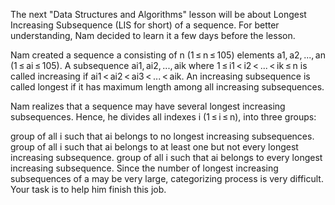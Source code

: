 The next "Data Structures and Algorithms" lesson will be about Longest Increasing Subsequence (LIS for short) of a sequence. For better understanding, Nam decided to learn it a few days before the lesson.

Nam created a sequence a consisting of n (1 ≤ n ≤ 105) elements a1, a2, ..., an (1 ≤ ai ≤ 105). A subsequence ai1, ai2, ..., aik where 1 ≤ i1 < i2 < ... < ik ≤ n is called increasing if ai1 < ai2 < ai3 < ... < aik. An increasing subsequence is called longest if it has maximum length among all increasing subsequences.

Nam realizes that a sequence may have several longest increasing subsequences. Hence, he divides all indexes i (1 ≤ i ≤ n), into three groups:

group of all i such that ai belongs to no longest increasing subsequences.
group of all i such that ai belongs to at least one but not every longest increasing subsequence.
group of all i such that ai belongs to every longest increasing subsequence.
Since the number of longest increasing subsequences of a may be very large, categorizing process is very difficult. Your task is to help him finish this job.

